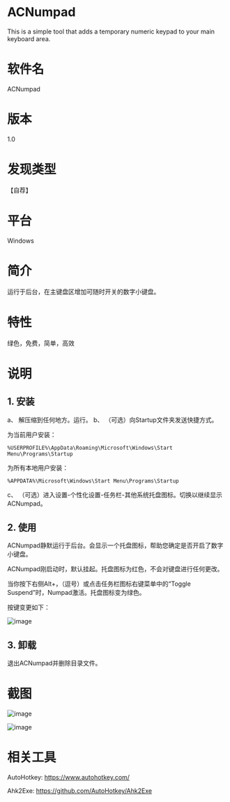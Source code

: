 # ACNumpad
This is a simple tool that adds a temporary numeric keypad to your main keyboard area.

# 软件名

ACNumpad

# 版本

1.0

# 发现类型

【自荐】

# 平台

Windows

# 简介

运行于后台，在主键盘区增加可随时开关的数字小键盘。

# 特性

绿色，免费，简单，高效

# 说明

## 1. 安装
a、 解压缩到任何地方。运行。
b、 （可选）向Startup文件夹发送快捷方式。

为当前用户安装：
```
%USERPROFILE%\AppData\Roaming\Microsoft\Windows\Start Menu\Programs\Startup
```
为所有本地用户安装：
```
%APPDATA%\Microsoft\Windows\Start Menu\Programs\Startup
```

c、 （可选）进入设置-个性化设置-任务栏-其他系统托盘图标。切换以继续显示ACNumpad。

## 2. 使用

ACNumpad静默运行于后台。会显示一个托盘图标，帮助您确定是否开启了数字小键盘。

ACNumpad刚启动时，默认挂起。托盘图标为红色，不会对键盘进行任何更改。

当你按下右侧Alt+，（逗号）或点击任务栏图标右键菜单中的“Toggle Suspend”时，Numpad激活。托盘图标变为绿色。

按键变更如下：

![image](https://user-images.githubusercontent.com/54497232/167413009-dc0d30ec-b7c3-4919-85da-c5b8b00b6fba.png)


## 3. 卸载

退出ACNumpad并删除目录文件。

# 截图

![image](https://user-images.githubusercontent.com/54497232/167413255-97e595f9-1737-4eb3-9895-1504a766f3a2.png)

![image](https://user-images.githubusercontent.com/54497232/167415198-5a6bb9a2-6332-4c58-a2e6-04ca28a98848.png)

# 相关工具

AutoHotkey: https://www.autohotkey.com/

Ahk2Exe: https://github.com/AutoHotkey/Ahk2Exe
